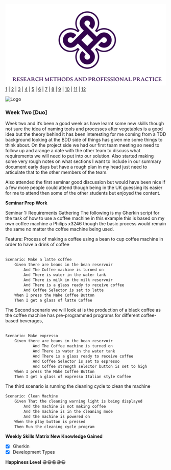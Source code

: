 ![Logo](Images/Logo.png)
[1](/MyPortfolio/SEPM/Unit01.html) | [2](/MyPortfolio/SEPM/Unit02.html) | [3](/MyPortfolio/SEPM/Unit03.html) | [4](/MyPortfolio/SEPM/Unit04.html) | [5](/MyPortfolio/SEPM/Unit05.html) | [6](/MyPortfolio/SEPM/Unit06.html) | [7](/MyPortfolio/SEPM/Unit07.html) | [8](/MyPortfolio/SEPM/Unit08.html) | [9](/MyPortfolio/SEPM/Unit09.html) | [10](/MyPortfolio/SEPM/Unit10.html) | [11](/MyPortfolio/SEPM/Unit11.html) | [12](/MyPortfolio/SEPM/Unit12.html)

![Logo](Images/Diary.png)
### Week Two [Duo]

Week two and it’s been a good week as have learnt some new skills though not sure the idea of naming tools and processes after vegetables is a good idea but the theory behind it has been interesting for me coming from a TDD background looking at the BDD side of things has given me some things to think about.
On the project side we had our first team meeting so need to follow up and arange a date with the other team to discuss what requirements we will need to put into our solution. Also started making some very rough notes on what sections I want to include in our summary document early days but have a rough plan in my head just need to articulate that to the other members of the team.

Also attended the first seminar good discussion but would have been nice if a few more people could attend though being in the UK guessing its easier for me to attend then some of the other students but enjoyed the content.


**Seminar Prep Work**

Seminar 1: Requirements Gathering
The following is my Gherkin script for the task of how to use a coffee machine in this example this is based on my own coffee machine a Philips x3246 though the basic process would remain the same no matter the coffee machine being used.

Feature: Process of making a coffee using a bean to cup coffee machine in order to have a drink of coffee

```shell

Scenario: Make a latte coffee
	Given there are beans in the bean reservoir 
		And The Coffee machine is turned on
		And There is water in the water tank
		And There is milk in the milk reservoir 
		And There is a glass ready to receive coffee
		And Coffee Selector is set to latte
	When I press the Make Coffee Button
	Then I get a glass of latte Coffee
```

The Second scenario we will look at is the production of a black coffee as the coffee machine has pre-programmed programs for different coffee-based beverages,

```shell

Scenario: Make expresso 
	Given there are beans in the bean reservoir 
    		And The Coffee machine is turned on
    		And There is water in the water tank 
    		And There is a glass ready to receive coffee
    		And Coffee Selector is set to espresso
    		And Coffee strength selector button is set to high 
  	When I press the Make Coffee Button
  	Then I get a glass of expresso Italian style Coffee
```

The third scenario is running the cleaning cycle to clean the machine 

```shell
Scenario: Clean Machine
	Given That the cleaning warning light is being displayed
		And the machine is not making coffee 
		And the machine is in the cleaning mode
		And the machine is powered on
	When the play button is pressed
	Then Run the cleaning cycle program
```



**Weekly Skills Matrix New Knowledge Gained**

- [x] Gherkin
- [x] Development Types

**Happiness Level**
😀😀😀😀😀
